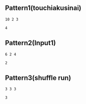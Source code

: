 ## Pattern1(touchiakusinai)

```console
10 2 3
```

```console
4
```

## Pattern2(Input1)

```console
6 2 4
```

```console
2
```

## Pattern3(shuffle run)

```console
3 3 3
```

```console
3
```
